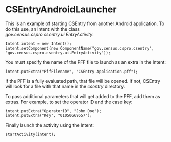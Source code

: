 # CSEntryAndroidLauncher

This is an example of starting CSEntry from another Android application. To do this use, an Intent with the class *gov.census.cspro.csentry.ui.EntryActivity*:

```
Intent intent = new Intent();
intent.setComponent(new ComponentName("gov.census.cspro.csentry", "gov.census.cspro.csentry.ui.EntryActivity"));
```

You must specify the name of the PFF file to launch as an extra in the Intent:

```
intent.putExtra("PffFilename", "CSEntry Application.pff");
```

If the PFF is a fully evaluated path, that file will be opened. If not, CSEntry will look for a file with that name in the *csentry* directory.

To pass additional parameters that will get added to the PFF, add them as extras. For example, to set the operator ID and the case key:

```
intent.putExtra("OperatorID", "John Doe");
intent.putExtra("Key", "01050669557");
```

Finally launch the activity using the Intent:

```
startActivity(intent);
```
